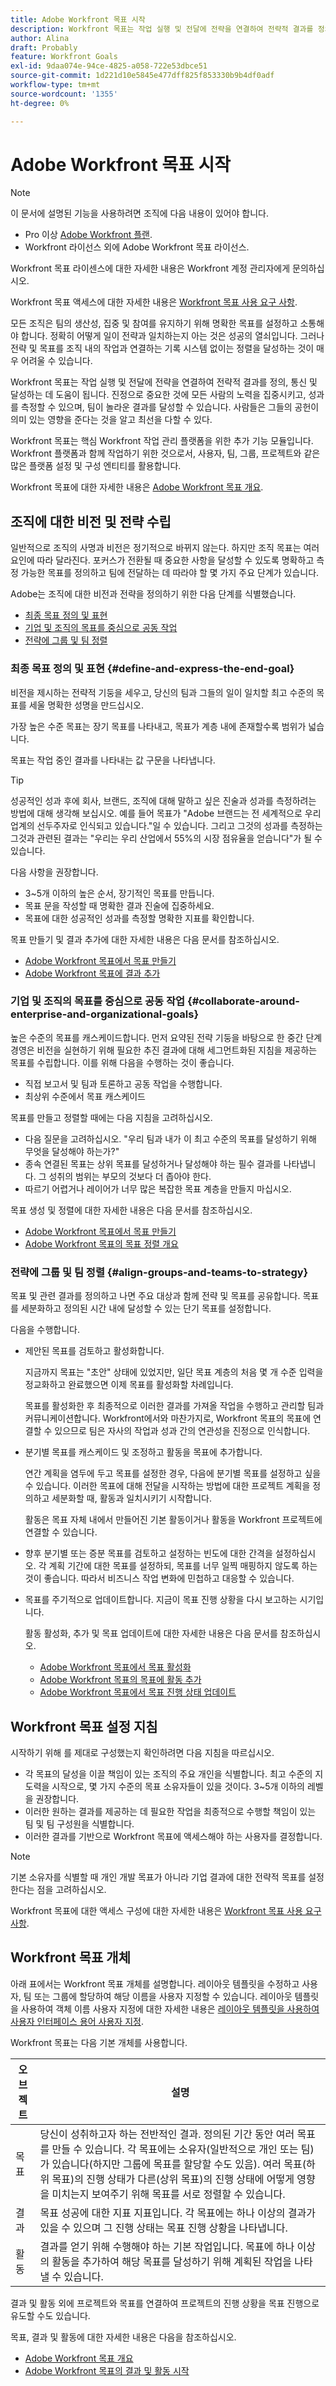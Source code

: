 ```yaml
---
title: Adobe Workfront 목표 시작
description: Workfront 목표는 작업 실행 및 전달에 전략을 연결하여 전략적 결과를 정의, 통신 및 달성하는 데 도움이 됩니다.
author: Alina
draft: Probably
feature: Workfront Goals
exl-id: 9daa074e-94ce-4825-a058-722e53dbce51
source-git-commit: 1d221d10e5845e477dff825f853330b9b4df0adf
workflow-type: tm+mt
source-wordcount: '1355'
ht-degree: 0%

---
```


# Adobe Workfront 목표 시작

<!--drafted for P&P new model: the note at the top will need to be replaced with this:

Your organization must have the following to use the functionality described in this article:

* For the legacy plan and license structure: 

  * A Pro or higher [Adobe Workfront plan](https://www.workfront.com/plans). 
  * An Adobe Workfront Goals license in addition to a Workfront license.

* For the current plan and license structure:

  * An Ultimate plan 
    
    Or
    
    An additional license for Adobe Workfront Goals for the Prime or Select Adobe Workfront plans. <is there a link we can add here for the plans and what they contain?!>

Contact your Workfront account manager to learn about a Workfront Goals license.

For additional information about access to Workfront Goals, see [Requirements to use Workfront Goals](../workfront-goals/goal-management/access-needed-for-wf-goals.md).
-->

>[!NOTE]
>
>이 문서에 설명된 기능을 사용하려면 조직에 다음 내용이 있어야 합니다.
>
>* Pro 이상 [Adobe Workfront 플랜](https://www.workfront.com/plans).
>* Workfront 라이선스 외에 Adobe Workfront 목표 라이선스.
>
>Workfront 목표 라이센스에 대한 자세한 내용은 Workfront 계정 관리자에게 문의하십시오.

Workfront 목표 액세스에 대한 자세한 내용은 [Workfront 목표 사용 요구 사항](../../workfront-goals/goal-management/access-needed-for-wf-goals.md).

모든 조직은 팀의 생산성, 집중 및 참여를 유지하기 위해 명확한 목표를 설정하고 소통해야 합니다. 정확히 어떻게 일이 전략과 일치하는지 아는 것은 성공의 열쇠입니다. 그러나 전략 및 목표를 조직 내의 작업과 연결하는 기록 시스템 없이는 정렬을 달성하는 것이 매우 어려울 수 있습니다.

Workfront 목표는 작업 실행 및 전달에 전략을 연결하여 전략적 결과를 정의, 통신 및 달성하는 데 도움이 됩니다. 진정으로 중요한 것에 모든 사람의 노력을 집중시키고, 성과를 측정할 수 있으며, 팀이 놀라운 결과를 달성할 수 있습니다. 사람들은 그들의 공헌이 의미 있는 영향을 준다는 것을 알고 최선을 다할 수 있다.

Workfront 목표는 핵심 Workfront 작업 관리 플랫폼을 위한 추가 기능 모듈입니다. Workfront 플랫폼과 함께 작업하기 위한 것으로서, 사용자, 팀, 그룹, 프로젝트와 같은 많은 플랫폼 설정 및 구성 엔티티를 활용합니다.

Workfront 목표에 대한 자세한 내용은 [Adobe Workfront 목표 개요](../../workfront-goals/goal-management/wf-goals-overview.md).

## 조직에 대한 비전 및 전략 수립

일반적으로 조직의 사명과 비전은 정기적으로 바뀌지 않는다. 하지만 조직 목표는 여러 요인에 따라 달라진다. 포커스가 전환될 때 중요한 사항을 달성할 수 있도록 명확하고 측정 가능한 목표를 정의하고 팀에 전달하는 데 따라야 할 몇 가지 주요 단계가 있습니다.

Adobe는 조직에 대한 비전과 전략을 정의하기 위한 다음 단계를 식별했습니다.

* [최종 목표 정의 및 표현](#define-and-express-the-end-goal)
* [기업 및 조직의 목표를 중심으로 공동 작업](#collaborate-around-enterprise-and-organizational-goals)
* [전략에 그룹 및 팀 정렬](#align-groups-and-teams-to-strategy)

### 최종 목표 정의 및 표현 {#define-and-express-the-end-goal}

비전을 제시하는 전략적 기둥을 세우고, 당신의 팀과 그들의 일이 일치할 최고 수준의 목표를 세울 명확한 성명을 만드십시오.

가장 높은 수준 목표는 장기 목표를 나타내고, 목표가 계층 내에 존재할수록 범위가 넓습니다.

목표는 작업 중인 결과를 나타내는 값 구문을 나타냅니다.

>[!TIP]
>
>성공적인 성과 후에 회사, 브랜드, 조직에 대해 말하고 싶은 진술과 성과를 측정하려는 방법에 대해 생각해 보십시오. 예를 들어 목표가 &quot;Adobe 브랜드는 전 세계적으로 우리 업계의 선두주자로 인식되고 있습니다.&quot;일 수 있습니다. 그리고 그것의 성과를 측정하는 그것과 관련된 결과는 &quot;우리는 우리 산업에서 55%의 시장 점유율을 얻습니다&quot;가 될 수 있습니다.

다음 사항을 권장합니다.

* 3~5개 이하의 높은 순서, 장기적인 목표를 만듭니다.
* 목표 문을 작성할 때 명확한 결과 진술에 집중하세요.
* 목표에 대한 성공적인 성과를 측정할 명확한 지표를 확인합니다.

목표 만들기 및 결과 추가에 대한 자세한 내용은 다음 문서를 참조하십시오.

* [Adobe Workfront 목표에서 목표 만들기](../../workfront-goals/goal-management/create-goals.md)
* [Adobe Workfront 목표에 결과 추가](../../workfront-goals/results-and-activities/add-results-to-goals.md)

### 기업 및 조직의 목표를 중심으로 공동 작업 {#collaborate-around-enterprise-and-organizational-goals}

높은 수준의 목표를 캐스케이드합니다. 먼저 요약된 전략 기둥을 바탕으로 한 중간 단계 경영은 비전을 실현하기 위해 필요한 추진 결과에 대해 세그먼트화된 지침을 제공하는 목표를 수립합니다. 이를 위해 다음을 수행하는 것이 좋습니다.

* 직접 보고서 및 팀과 토론하고 공동 작업을 수행합니다.
* 최상위 수준에서 목표 캐스케이드

목표를 만들고 정렬할 때에는 다음 지침을 고려하십시오.

* 다음 질문을 고려하십시오. &quot;우리 팀과 내가 이 최고 수준의 목표를 달성하기 위해 무엇을 달성해야 하는가?&quot;
* 종속 연결된 목표는 상위 목표를 달성하거나 달성해야 하는 필수 결과를 나타냅니다. 그 성취의 범위는 부모의 것보다 더 좁아야 한다.
* 따르기 어렵거나 레이어가 너무 많은 복잡한 목표 계층을 만들지 마십시오.

목표 생성 및 정렬에 대한 자세한 내용은 다음 문서를 참조하십시오.

* [Adobe Workfront 목표에서 목표 만들기](../../workfront-goals/goal-management/create-goals.md)
* [Adobe Workfront 목표의 목표 정렬 개요](../../workfront-goals/goal-alignment/goal-alignment-overview.md)

### 전략에 그룹 및 팀 정렬 {#align-groups-and-teams-to-strategy}

목표 및 관련 결과를 정의하고 나면 주요 대상과 함께 전략 및 목표를 공유합니다. 목표를 세분화하고 정의된 시간 내에 달성할 수 있는 단기 목표를 설정합니다.

다음을 수행합니다.

* 제안된 목표를 검토하고 활성화합니다.

   지금까지 목표는 &quot;초안&quot; 상태에 있었지만, 일단 목표 계층의 처음 몇 개 수준 입력을 정교화하고 완료했으면 이제 목표를 활성화할 차례입니다.

   목표를 활성화한 후 최종적으로 이러한 결과를 가져올 작업을 수행하고 관리할 팀과 커뮤니케이션합니다. Workfront에서와 마찬가지로, Workfront 목표의 목표에 연결할 수 있으므로 팀은 자사의 작업과 성과 간의 연관성을 진정으로 인식합니다.

* 분기별 목표를 캐스케이드 및 조정하고 활동을 목표에 추가합니다.

   연간 계획을 염두에 두고 목표를 설정한 경우, 다음에 분기별 목표를 설정하고 싶을 수 있습니다. 이러한 목표에 대해 전달을 시작하는 방법에 대한 프로젝트 계획을 정의하고 세분화할 때, 활동과 일치시키기 시작합니다.

   활동은 목표 자체 내에서 만들어진 기본 활동이거나 활동을 Workfront 프로젝트에 연결할 수 있습니다.

* 향후 분기별 또는 증분 목표를 검토하고 설정하는 빈도에 대한 간격을 설정하십시오. 각 계획 기간에 대한 목표를 설정하되, 목표를 너무 일찍 매핑하지 않도록 하는 것이 좋습니다. 따라서 비즈니스 작업 변화에 민첩하고 대응할 수 있습니다.

* 목표를 주기적으로 업데이트합니다. 지금이 목표 진행 상황을 다시 보고하는 시기입니다.

   활동 활성화, 추가 및 목표 업데이트에 대한 자세한 내용은 다음 문서를 참조하십시오.

   * [Adobe Workfront 목표에서 목표 활성화](../../workfront-goals/goal-management/activate-goals.md)
   * [Adobe Workfront 목표의 목표에 활동 추가](../../workfront-goals/results-and-activities/add-activities-to-goals.md)
   * [Adobe Workfront 목표에서 목표 진행 상태 업데이트](../../workfront-goals/goal-review-and-workfront-goals-sections/check-in-goals.md)

## Workfront 목표 설정 지침

시작하기 위해 를 제대로 구성했는지 확인하려면 다음 지침을 따르십시오.

* 각 목표의 달성을 이끌 책임이 있는 조직의 주요 개인을 식별합니다. 최고 수준의 지도력을 시작으로, 몇 가지 수준의 목표 소유자들이 있을 것이다. 3~5개 이하의 레벨을 권장합니다.
* 이러한 원하는 결과를 제공하는 데 필요한 작업을 최종적으로 수행할 책임이 있는 팀 및 팀 구성원을 식별합니다.
* 이러한 결과를 기반으로 Workfront 목표에 액세스해야 하는 사용자를 결정합니다.


>[!NOTE]
>
>기본 소유자를 식별할 때 개인 개발 목표가 아니라 기업 결과에 대한 전략적 목표를 설정한다는 점을 고려하십시오.

Workfront 목표에 대한 액세스 구성에 대한 자세한 내용은 [Workfront 목표 사용 요구 사항](../../workfront-goals/goal-management/access-needed-for-wf-goals.md).

## Workfront 목표 개체

아래 표에서는 Workfront 목표 개체를 설명합니다. 레이아웃 템플릿을 수정하고 사용자, 팀 또는 그룹에 할당하여 해당 이름을 사용자 지정할 수 있습니다. 레이아웃 템플릿을 사용하여 객체 이름 사용자 지정에 대한 자세한 내용은 [레이아웃 템플릿을 사용하여 사용자 인터페이스 용어 사용자 지정](../../administration-and-setup/customize-workfront/use-layout-templates/customize-terminology.md).

Workfront 목표는 다음 기본 개체를 사용합니다.

| 오브젝트 | 설명 |
|---|---|
| 목표 | 당신이 성취하고자 하는 전반적인 결과. 정의된 기간 동안 여러 목표를 만들 수 있습니다. 각 목표에는 소유자(일반적으로 개인 또는 팀)가 있습니다(하지만 그룹에 목표를 할당할 수도 있음). 여러 목표(하위 목표)의 진행 상태가 다른(상위 목표)의 진행 상태에 어떻게 영향을 미치는지 보여주기 위해 목표를 서로 정렬할 수 있습니다. |
| 결과 | 목표 성공에 대한 지표 지표입니다. 각 목표에는 하나 이상의 결과가 있을 수 있으며 그 진행 상태는 목표 진행 상황을 나타냅니다. |
| 활동 | 결과를 얻기 위해 수행해야 하는 기본 작업입니다. 목표에 하나 이상의 활동을 추가하여 해당 목표를 달성하기 위해 계획된 작업을 나타낼 수 있습니다. |

결과 및 활동 외에 프로젝트와 목표를 연결하여 프로젝트의 진행 상황을 목표 진행으로 유도할 수도 있습니다.

<!--
(edit the above bullet when more objects will come)
-->

목표, 결과 및 활동에 대한 자세한 내용은 다음을 참조하십시오.

* [Adobe Workfront 목표 개요](../../workfront-goals/goal-management/wf-goals-overview.md)
* [Adobe Workfront 목표의 결과 및 활동 시작](../../workfront-goals/results-and-activities/get-started-with-results-and-activities.md)
